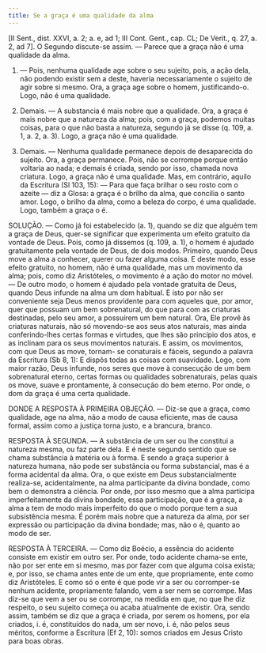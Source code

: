 ```yaml
---
title: Se a graça é uma qualidade da alma
---
```


[II Sent., dist. XXVI, a. 2; a. e, ad 1; III Cont. Gent., cap. CL; De Verit., q. 27, a. 2, ad 7].  O Segundo discute-se assim. — Parece que a graça não é uma qualidade da alma.  

1. — Pois, nenhuma qualidade age sobre o seu sujeito, pois, a ação dela, não podendo existir sem a deste, haveria necessariamente o sujeito de agir sobre si mesmo. Ora, a graça age sobre o homem, justificando-o. Logo, não é uma qualidade.  

2. Demais. — A substancia é mais nobre que a qualidade. Ora, a graça é mais nobre que a natureza da alma; pois, com a graça, podemos muitas coisas, para o que não basta a natureza, segundo já se disse (q. 109, a. 1, a. 2, a. 3). Logo, a graça não é uma qualidade.  

3. Demais. — Nenhuma qualidade permanece depois de desaparecida do sujeito. Ora, a graça permanece. Pois, não se corrompe porque então voltaria ao nada; e demais é criada, sendo por isso, chamada nova criatura. Logo, a graça não é uma qualidade.  Mas, em contrário, aquilo da Escritura (Sl 103, 15): — Para que faça brilhar o seu rosto com o azeite — diz a Glosa: a graça é o brilho da alma, que concilia o santo amor. Logo, o brilho da alma, como a beleza do corpo, é uma qualidade. Logo, também a graça o é.  

SOLUÇÃO. — Como já foi estabelecido (a. 1), quando se diz que alguém tem a graça de Deus, quer-se significar que experimenta um efeito gratuito da vontade de Deus. Pois, como já dissemos (q. 109, a. 1), o homem é ajudado gratuitamente pela vontade de Deus, de dois modos. Primeiro, quando Deus move a alma a conhecer, querer ou fazer alguma coisa. E deste modo, esse efeito gratuito, no homem, não é uma qualidade, mas um movimento da alma; pois, como diz Aristóteles, o movimento é a ação do motor no móvel. — De outro modo, o homem é ajudado pela vontade gratuita de Deus, quando Deus infunde na alma um dom habitual. E isto por não ser conveniente seja Deus menos providente para com aqueles que, por amor, quer que possuam um bem sobrenatural, do que para com as criaturas destinadas, pelo seu amor, a possuírem um bem natural. Ora, Ele provê às criaturas naturais, não só movendo-se aos seus atos naturais, mas ainda conferindo-lhes certas formas e virtudes, que lhes são princípio dos atos, e as inclinam para os seus movimentos naturais. E assim, os movimentos, com que Deus as move, tornam- se conaturais e fáceis, segundo a palavra da Escritura (Sb 8, 1): E dispôs todas as coisas com suavidade. Logo, com maior razão, Deus infunde, nos seres que move à consecução de um bem sobrenatural eterno, certas formas ou qualidades sobrenaturais, pelas quais os move, suave e prontamente, à consecução do bem eterno. Por onde, o dom da graça é uma certa qualidade.  

DONDE A RESPOSTA À PRIMEIRA OBJEÇÃO. — Diz-se que a graça, como qualidade, age na alma, não a modo de causa eficiente, mas de causa formal, assim como a justiça torna justo, e a brancura, branco.  

RESPOSTA À SEGUNDA. — A substância de um ser ou lhe constitui a natureza mesma, ou faz parte dela. E é neste segundo sentido que se chama substância à matéria ou à forma. E sendo a graça superior à natureza humana, não pode ser substância ou forma substancial, mas é a forma acidental da alma. Ora, o que existe em Deus substancialmente realiza-se, acidentalmente, na alma participante da divina bondade, como bem o demonstra a ciência. Por onde, por isso mesmo que a alma participa imperfeitamente da divina bondade, essa participação, que é a graça, a alma a tem de modo mais imperfeito do que o modo porque tem a sua subsistência mesma. É porém mais nobre que a natureza da alma, por ser expressão ou participação da divina bondade; mas, não o é, quanto ao modo de ser.  

RESPOSTA À TERCEIRA. — Como diz Boécio, a essência do acidente consiste em existir em outro ser. Por onde, todo acidente chama-se ente, não por ser ente em si mesmo, mas por fazer com que alguma coisa exista; e, por isso, se chama antes ente de um ente, que propriamente, ente como diz Aristóteles. E como só o ente é que pode vir a ser ou corromper-se nenhum acidente, propriamente falando, vem a ser nem se corrompe. Mas diz-se que vem a ser ou se corrompe, na medida em que, no que lhe diz respeito, o seu sujeito começa ou acaba atualmente de existir. Ora, sendo assim, também se diz que a graça é criada, por serem os homens, por ela criados, i. é, constituídos do nada, um ser novo, i. é, não pelos seus méritos, conforme a Escritura (Ef 2, 10): somos criados em Jesus Cristo para boas obras.